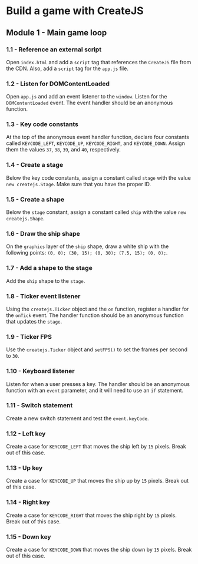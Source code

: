 # Build a game with CreateJS

## Module 1 - Main game loop

### 1.1 - Reference an external script

Open `index.html` and add a `script` tag that references the `CreateJS` file from the CDN. Also, add a `script` tag for the `app.js` file.

### 1.2 - Listen for DOMContentLoaded

Open `app.js` and add an event listener to the `window`. Listen for the `DOMContentLoaded` event. The event handler should be an anonymous function.

### 1.3 - Key code constants

At the top of the anonymous event handler function, declare four constants called `KEYCODE_LEFT`, `KEYCODE_UP`, `KEYCODE_RIGHT`, and `KEYCODE_DOWN`. Assign them the values `37`, `38`, `39`, and `40`, respectively.

### 1.4 - Create a stage

Below the key code constants, assign a constant called `stage` with the value `new createjs.Stage`. Make sure that you have the proper ID.

### 1.5 - Create a shape

Below the `stage` constant, assign a constant called `ship` with the value `new createjs.Shape`.

### 1.6 - Draw the ship shape

On the `graphics` layer of the `ship` shape, draw a white ship with the following points: `(0, 0); (30, 15); (0, 30); (7.5, 15); (0, 0);`.

### 1.7 - Add a shape to the stage

Add the `ship` shape to the `stage`.

### 1.8 - Ticker event listener

Using the `createjs.Ticker` object and the `on` function, register a handler for the `onTick` event. The handler function should be an anonymous function that updates the `stage`.

### 1.9 - Ticker FPS

Use the `createjs.Ticker` object and `setFPS()` to set the frames per second to `30`.

### 1.10 - Keyboard listener

Listen for when a user presses a key. The handler should be an anonymous function with an `event` parameter, and it will need to use an `if` statement.

### 1.11 - Switch statement

Create a new switch statement and test the `event.keyCode`.

### 1.12 - Left key

Create a case for `KEYCODE_LEFT` that moves the ship left by `15` pixels. Break out of this case.

### 1.13 - Up key

Create a case for `KEYCODE_UP` that moves the ship up by `15` pixels. Break out of this case.

### 1.14 - Right key

Create a case for `KEYCODE_RIGHT` that moves the ship right by `15` pixels. Break out of this case.

### 1.15 - Down key

Create a case for `KEYCODE_DOWN` that moves the ship down by `15` pixels. Break out of this case.
